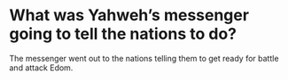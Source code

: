 # What was Yahweh’s messenger going to tell the nations to do?

The messenger went out to the nations telling them to get ready for battle and attack Edom.
